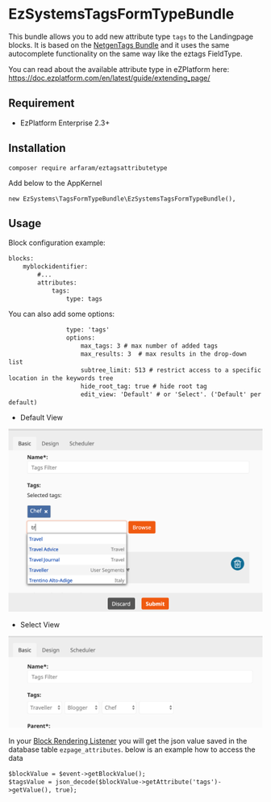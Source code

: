 
# EzSystemsTagsFormTypeBundle

This bundle allows you to add new attribute type `tags` to the Landingpage blocks. It is based on the [NetgenTags Bundle](https://github.com/netgen/TagsBundle) and it uses the same autocomplete functionality on the same way like the eztags FieldType.

You can read about the available attribute type in eZPlatform here: https://doc.ezplatform.com/en/latest/guide/extending_page/

## Requirement

- EzPlatform Enterprise 2.3+

## Installation 

```
composer require arfaram/eztagsattributetype
```

Add below to the AppKernel

```
new EzSystems\TagsFormTypeBundle\EzSystemsTagsFormTypeBundle(),

```

## Usage

Block configuration example:

```
blocks:
    myblockidentifier:
        #...
        attributes:
            tags:
                type: tags

```

You can also add some options:

```
                type: 'tags'
                options:
                    max_tags: 3 # max number of added tags 
                    max_results: 3  # max results in the drop-down list
                    subtree_limit: 513 # restrict access to a specific location in the keywords tree
                    hide_root_tag: true # hide root tag
                    edit_view: 'Default' # or 'Select'. ('Default' per default)
```

- Default View

<img src="doc/tags_attribute_type.png" />

- Select View

<img src="doc/tags_attribute_type_select_view.png" />

In your [Block Rendering Listener](https://doc.ezplatform.com/en/latest/guide/extending_page/#block-rendering-events) you will get the json value saved in the database table `ezpage_attributes`. below is an example how to access the data

```
$blockValue = $event->getBlockValue();
$tagsValue = json_decode($blockValue->getAttribute('tags')->getValue(), true);

```
